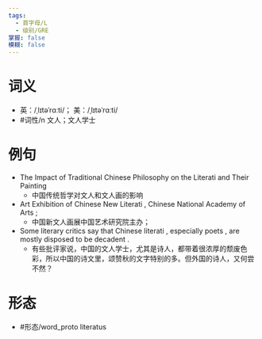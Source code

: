 ```yaml
---
tags:
  - 首字母/L
  - 级别/GRE
掌握: false
模糊: false
---
```

# 词义
- 英：/ˌlɪtəˈrɑːti/； 美：/ˌlɪtəˈrɑːti/
- #词性/n  文人；文人学士
# 例句
- The Impact of Traditional Chinese Philosophy on the Literati and Their Painting
	- 中国传统哲学对文人和文人画的影响
- Art Exhibition of Chinese New Literati , Chinese National Academy of Arts ;
	- 中国新文人画展中国艺术研究院主办；
- Some literary critics say that Chinese literati , especially poets , are mostly disposed to be decadent .
	- 有些批评家说，中国的文人学士，尤其是诗人，都带着很浓厚的颓废色彩，所以中国的诗文里，颂赞秋的文字特别的多。但外国的诗人，又何尝不然？
# 形态
- #形态/word_proto literatus
